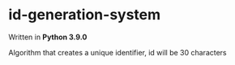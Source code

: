 # id-generation-system
Written in **Python 3.9.0**

Algorithm that creates a unique identifier, id will be 30 characters
